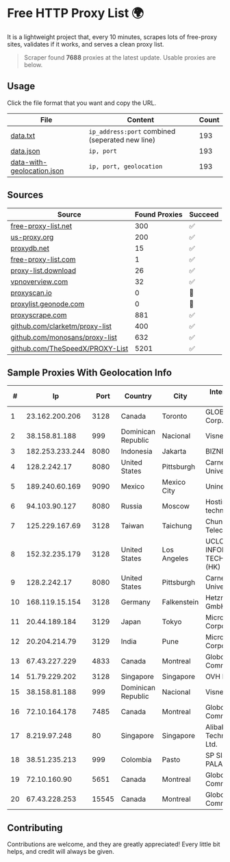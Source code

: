 
# Free HTTP Proxy List 🌍

It is a lightweight project that, every 10 minutes, scrapes lots of free-proxy sites, validates if it works, and serves a clean proxy list.


> Scraper found **7688** proxies at the latest update. Usable proxies are below.

## Usage

Click the file format that you want and copy the URL.


|File|Content|Count|
|----|-------|-----|
|[data.txt](https://raw.githubusercontent.com/themiralay/Proxy-List-World/master/data.txt)|`ip_address:port` combined (seperated new line)|193|
|[data.json](https://raw.githubusercontent.com/themiralay/Proxy-List-World/master/data.json)|`ip, port`|193|
|[data-with-geolocation.json](https://raw.githubusercontent.com/themiralay/Proxy-List-World/master/data-with-geolocation.json)|`ip, port, geolocation`|193|

## Sources

|Source|Found Proxies|Succeed|
|------|-------------|-------|
|[free-proxy-list.net](https://free-proxy-list.net)|300|✅|
|[us-proxy.org](https://www.us-proxy.org)|200|✅|
|[proxydb.net](http://proxydb.net)|15|✅|
|[free-proxy-list.com](https://free-proxy-list.com/?page=&port=&type%5B%5D=http&type%5B%5D=https&up_time=0&search=Search)|1|✅|
|[proxy-list.download](https://www.proxy-list.download/HTTP)|26|✅|
|[vpnoverview.com](https://vpnoverview.com/privacy/anonymous-browsing/free-proxy-servers)|32|✅|
|[proxyscan.io](https://www.proxyscan.io)|0|🚫|
|[proxylist.geonode.com](https://proxylist.geonode.com/api/proxy-list?limit=300&page=1&sort_by=lastChecked&sort_type=desc&protocols=http,https)|0|🚫|
|[proxyscrape.com](https://api.proxyscrape.com/v2/?request=displayproxies&protocol=http&timeout=10000&country=all&ssl=all&anonymity=all)|881|✅|
|[github.com/clarketm/proxy-list](https://raw.githubusercontent.com/clarketm/proxy-list/master/proxy-list-raw.txt)|400|✅|
|[github.com/monosans/proxy-list](https://raw.githubusercontent.com/monosans/proxy-list/main/proxies/http.txt)|632|✅|
|[github.com/TheSpeedX/PROXY-List](https://raw.githubusercontent.com/TheSpeedX/PROXY-List/master/http.txt)|5201|✅|


## Sample Proxies With Geolocation Info

|#|Ip|Port|Country|City|Internet Service Provider|
|-|--|----|-------|----|-------------------------|
|1|23.162.200.206|3128|Canada|Toronto|GLOBALTELEHOST Corp.|
|2|38.158.81.188|999|Dominican Republic|Nacional|Visnetwork SRL|
|3|182.253.233.244|8080|Indonesia|Jakarta|BIZNET|
|4|128.2.242.17|8080|United States|Pittsburgh|Carnegie Mellon University|
|5|189.240.60.169|9090|Mexico|Mexico City|Uninet S.A. de C.V.|
|6|94.103.90.127|8080|Russia|Moscow|Hosting technology LTD|
|7|125.229.167.69|3128|Taiwan|Taichung|Chunghwa Telecom Co., Ltd.|
|8|152.32.235.179|3128|United States|Los Angeles|UCLOUD INFORMATION TECHNOLOGY (HK) LIMITED|
|9|128.2.242.17|8080|United States|Pittsburgh|Carnegie Mellon University|
|10|168.119.15.154|3128|Germany|Falkenstein|Hetzner Online GmbH|
|11|20.44.189.184|3129|Japan|Tokyo|Microsoft Corporation|
|12|20.204.214.79|3129|India|Pune|Microsoft Corporation|
|13|67.43.227.229|4833|Canada|Montreal|GloboTech Communications|
|14|51.79.229.202|3128|Singapore|Singapore|OVH Hosting|
|15|38.158.81.188|999|Dominican Republic|Nacional|Visnetwork SRL|
|16|72.10.164.178|7485|Canada|Montreal|GloboTech Communications|
|17|8.219.97.248|80|Singapore|Singapore|Alibaba (US) Technology Co., Ltd.|
|18|38.51.235.213|999|Colombia|Pasto|SP SISTEMAS PALACIOS LTDA|
|19|72.10.160.90|5651|Canada|Montreal|GloboTech Communications|
|20|67.43.228.253|15545|Canada|Montreal|GloboTech Communications|



## Contributing

Contributions are welcome, and they are greatly appreciated! Every
little bit helps, and credit will always be given.

